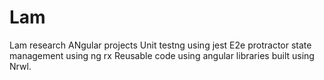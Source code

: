 # Lam
Lam research ANgular projects
Unit testng using jest
E2e protractor
state management using ng rx
Reusable code using angular libraries built using Nrwl.
